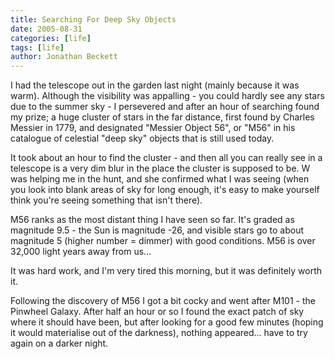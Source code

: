 ```yaml
---
title: Searching For Deep Sky Objects
date: 2005-08-31
categories: [life]
tags: [life]
author: Jonathan Beckett
---
```


I had the telescope out in the garden last night (mainly because it was warm). Although the visibility was appalling - you could hardly see any stars due to the summer sky - I persevered and after an hour of searching found my prize; a huge cluster of stars in the far distance, first found by Charles Messier in 1779, and designated "Messier Object 56", or "M56" in his catalogue of celestial "deep sky" objects that is still used today.

It took about an hour to find the cluster - and then all you can really see in a telescope is a very dim blur in the place the cluster is supposed to be. W was helping me in the hunt, and she confirmed what I was seeing (when you look into blank areas of sky for long enough, it's easy to make yourself think you're seeing something that isn't there).

M56 ranks as the most distant thing I have seen so far. It's graded as magnitude 9.5 - the Sun is magnitude -26, and visible stars go to about magnitude 5 (higher number = dimmer) with good conditions. M56 is over 32,000 light years away from us...

It was hard work, and I'm very tired this morning, but it was definitely worth it.

Following the discovery of M56 I got a bit cocky and went after M101 - the Pinwheel Galaxy. After half an hour or so I found the exact patch of sky where it should have been, but after looking for a good few minutes (hoping it would materialise out of the darkness), nothing appeared... have to try again on a darker night.